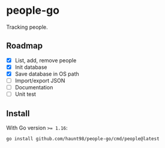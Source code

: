 # people-go

Tracking people.

## Roadmap

- [x] List, add, remove people
- [x] Init database
- [x] Save database in OS path
- [ ] Import/export JSON
- [ ] Documentation
- [ ] Unit test

## Install

With Go version `>= 1.16`:

```sh
go install github.com/haunt98/people-go/cmd/people@latest
```
